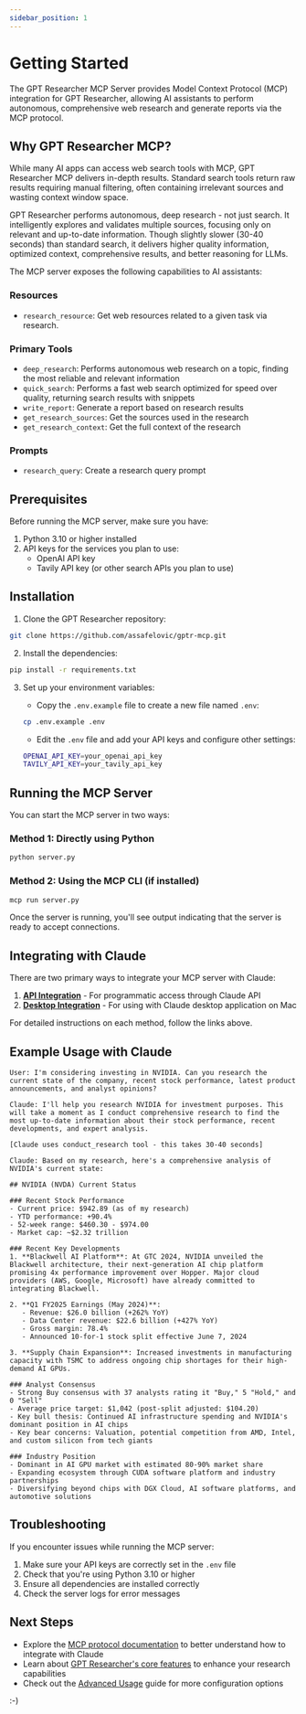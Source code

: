 ```yaml
---
sidebar_position: 1
---
```


# Getting Started

The GPT Researcher MCP Server provides Model Context Protocol (MCP) integration for GPT Researcher, allowing AI assistants to perform autonomous, comprehensive web research and generate reports via the MCP protocol.

## Why GPT Researcher MCP?

While many AI apps can access web search tools with MCP, GPT Researcher MCP delivers in-depth results. Standard search tools return raw results requiring manual filtering, often containing irrelevant sources and wasting context window space.

GPT Researcher performs autonomous, deep research - not just search. It intelligently explores and validates multiple sources, focusing only on relevant and up-to-date information. Though slightly slower (30-40 seconds) than standard search, it delivers higher quality information, optimized context, comprehensive results, and better reasoning for LLMs.

The MCP server exposes the following capabilities to AI assistants:

### Resources

- `research_resource`: Get web resources related to a given task via research.

### Primary Tools

- `deep_research`: Performs autonomous web research on a topic, finding the most reliable and relevant information
- `quick_search`: Performs a fast web search optimized for speed over quality, returning search results with snippets
- `write_report`: Generate a report based on research results
- `get_research_sources`: Get the sources used in the research
- `get_research_context`: Get the full context of the research

### Prompts

- `research_query`: Create a research query prompt

## Prerequisites

Before running the MCP server, make sure you have:

1. Python 3.10 or higher installed
2. API keys for the services you plan to use:
   - OpenAI API key
   - Tavily API key (or other search APIs you plan to use)

## Installation

1. Clone the GPT Researcher repository:

```bash
git clone https://github.com/assafelovic/gptr-mcp.git
```

2. Install the dependencies:

```bash
pip install -r requirements.txt
```

3. Set up your environment variables:
   - Copy the `.env.example` file to create a new file named `.env`:

   ```bash
   cp .env.example .env
   ```

   - Edit the `.env` file and add your API keys and configure other settings:

   ```bash
   OPENAI_API_KEY=your_openai_api_key
   TAVILY_API_KEY=your_tavily_api_key
   ```

## Running the MCP Server

You can start the MCP server in two ways:

### Method 1: Directly using Python

```bash
python server.py
```

### Method 2: Using the MCP CLI (if installed)

```bash
mcp run server.py
```

Once the server is running, you'll see output indicating that the server is ready to accept connections.

## Integrating with Claude

There are two primary ways to integrate your MCP server with Claude:

1. **[API Integration](./claude-integration)** - For programmatic access through Claude API
2. **[Desktop Integration](./claude-desktop-integration)** - For using with Claude desktop application on Mac

For detailed instructions on each method, follow the links above.

## Example Usage with Claude

```
User: I'm considering investing in NVIDIA. Can you research the current state of the company, recent stock performance, latest product announcements, and analyst opinions?

Claude: I'll help you research NVIDIA for investment purposes. This will take a moment as I conduct comprehensive research to find the most up-to-date information about their stock performance, recent developments, and expert analysis.

[Claude uses conduct_research tool - this takes 30-40 seconds]

Claude: Based on my research, here's a comprehensive analysis of NVIDIA's current state:

## NVIDIA (NVDA) Current Status

### Recent Stock Performance
- Current price: $942.89 (as of my research)
- YTD performance: +90.4% 
- 52-week range: $460.30 - $974.00
- Market cap: ~$2.32 trillion

### Recent Key Developments
1. **Blackwell AI Platform**: At GTC 2024, NVIDIA unveiled the Blackwell architecture, their next-generation AI chip platform promising 4x performance improvement over Hopper. Major cloud providers (AWS, Google, Microsoft) have already committed to integrating Blackwell.

2. **Q1 FY2025 Earnings (May 2024)**: 
   - Revenue: $26.0 billion (+262% YoY)
   - Data Center revenue: $22.6 billion (+427% YoY)
   - Gross margin: 78.4%
   - Announced 10-for-1 stock split effective June 7, 2024

3. **Supply Chain Expansion**: Increased investments in manufacturing capacity with TSMC to address ongoing chip shortages for their high-demand AI GPUs.

### Analyst Consensus
- Strong Buy consensus with 37 analysts rating it "Buy," 5 "Hold," and 0 "Sell"
- Average price target: $1,042 (post-split adjusted: $104.20)
- Key bull thesis: Continued AI infrastructure spending and NVIDIA's dominant position in AI chips
- Key bear concerns: Valuation, potential competition from AMD, Intel, and custom silicon from tech giants

### Industry Position
- Dominant in AI GPU market with estimated 80-90% market share
- Expanding ecosystem through CUDA software platform and industry partnerships
- Diversifying beyond chips with DGX Cloud, AI software platforms, and automotive solutions
```

## Troubleshooting

If you encounter issues while running the MCP server:

1. Make sure your API keys are correctly set in the `.env` file
2. Check that you're using Python 3.10 or higher
3. Ensure all dependencies are installed correctly
4. Check the server logs for error messages

## Next Steps

- Explore the [MCP protocol documentation](https://docs.anthropic.com/claude/docs/model-context-protocol) to better understand how to integrate with Claude
- Learn about [GPT Researcher's core features](../getting-started/introduction) to enhance your research capabilities
- Check out the [Advanced Usage](./advanced-usage) guide for more configuration options

:-)
